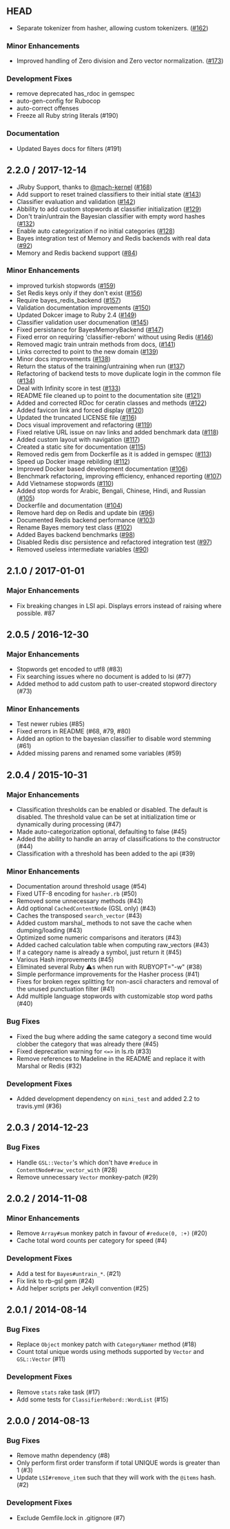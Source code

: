 ## HEAD

  * Separate tokenizer from hasher, allowing custom tokenizers. ([#162](https://github.com/jekyll/classifier-reborn/pull/162))

### Minor Enhancements

  * Improved handling of Zero division and Zero vector normalization. ([#173](https://github.com/jekyll/classifier-reborn/pull/173))

### Development Fixes

  * remove deprecated has_rdoc in gemspec
  * auto-gen-config for Rubocop
  * auto-correct offenses
  * Freeze all Ruby string literals (#190)

### Documentation

  * Updated Bayes docs for filters (#191)

## 2.2.0 / 2017-12-14

  * JRuby Support, thanks to [@mach-kernel](https://github.com/mach-kernel) ([#168](https://github.com/jekyll/classifier-reborn/pull/168))
  * Add support to reset trained classifiers to their initial state ([#143](https://github.com/jekyll/classifier-reborn/pull/143))
  * Classifier evaluation and validation ([#142](https://github.com/jekyll/classifier-reborn/pull/142))
  * Abbility to add custom stopwords at classifier initialization ([#129](https://github.com/jekyll/classifier-reborn/pull/129))
  * Don't train/untrain the Bayesian classifier with empty word hashes ([#132](https://github.com/jekyll/classifier-reborn/pull/132))
  * Enable auto categorization if no initial categories ([#128](https://github.com/jekyll/classifier-reborn/pull/128))
  * Bayes integration test of Memory and Redis backends with real data ([#92](https://github.com/jekyll/classifier-reborn/pull/92))
  * Memory and Redis backend support ([#84](https://github.com/jekyll/classifier-reborn/pull/84))

### Minor Enhancements

  * improved turkish stopwords ([#159](https://github.com/jekyll/classifier-reborn/pull/159))
  * Set Redis keys only if they don't exist ([#156](https://github.com/jekyll/classifier-reborn/pull/156))
  * Require bayes_redis_backend ([#157](https://github.com/jekyll/classifier-reborn/pull/157))
  * Validation documentation improvements ([#150](https://github.com/jekyll/classifier-reborn/pull/150))
  * Updated Dokcer image to Ruby 2.4 ([#149](https://github.com/jekyll/classifier-reborn/pull/149))
  * Classifier validation user documenation ([#145](https://github.com/jekyll/classifier-reborn/pull/145))
  * Fixed persistance for BayesMemoryBackend ([#147](https://github.com/jekyll/classifier-reborn/pull/147))
  * Fixed error on requiring 'classifier-reborn' without using Redis ([#146](https://github.com/jekyll/classifier-reborn/pull/146))
  * Removed magic train untrain methods from docs, ([#141](https://github.com/jekyll/classifier-reborn/pull/141))
  * Links corrected to point to the new domain ([#139](https://github.com/jekyll/classifier-reborn/pull/139))
  * Minor docs improvements ([#138](https://github.com/jekyll/classifier-reborn/pull/138))
  * Return the status of the training/untraining when run ([#137](https://github.com/jekyll/classifier-reborn/pull/137))
  * Refactoring of backend tests to move duplicate login in the common file ([#134](https://github.com/jekyll/classifier-reborn/pull/134))
  * Deal with Infinity score in test ([#133](https://github.com/jekyll/classifier-reborn/pull/133))
  * README file cleaned up to point to the documentation site ([#121](https://github.com/jekyll/classifier-reborn/pull/121))
  * Added and corrected RDoc for ceratin classes and methods ([#122](https://github.com/jekyll/classifier-reborn/pull/122))
  * Added favicon link and forced display ([#120](https://github.com/jekyll/classifier-reborn/pull/120))
  * Updated the truncated LICENSE file ([#116](https://github.com/jekyll/classifier-reborn/pull/116))
  * Docs visual improvement and refactoring ([#119](https://github.com/jekyll/classifier-reborn/pull/119))
  * Fixed relative URL issue on nav links and added benchmark data ([#118](https://github.com/jekyll/classifier-reborn/pull/118))
  * Added custom layout with navigation ([#117](https://github.com/jekyll/classifier-reborn/pull/117))
  * Created a static site for documentation ([#115](https://github.com/jekyll/classifier-reborn/pull/115))
  * Removed redis gem from Dockerfile as it is added in gemspec ([#113](https://github.com/jekyll/classifier-reborn/pull/113))
  * Speed up Docker image rebilding ([#112](https://github.com/jekyll/classifier-reborn/pull/112))
  * Improved Docker based development documentation ([#106](https://github.com/jekyll/classifier-reborn/pull/106))
  * Benchmark refactoring, improving efficiency, enhanced reporting ([#107](https://github.com/jekyll/classifier-reborn/pull/107))
  * Add Vietnamese stopwords ([#110](https://github.com/jekyll/classifier-reborn/pull/110))
  * Added stop words for Arabic, Bengali, Chinese, Hindi, and Russian ([#105](https://github.com/jekyll/classifier-reborn/pull/105))
  * Dockerfile and documentation ([#104](https://github.com/jekyll/classifier-reborn/pull/104))
  * Remove hard dep on Redis and update bin ([#96](https://github.com/jekyll/classifier-reborn/pull/96))
  * Documented Redis backend performance ([#103](https://github.com/jekyll/classifier-reborn/pull/103))
  * Rename Bayes memory test class ([#102](https://github.com/jekyll/classifier-reborn/pull/102))
  * Added Bayes backend benchmarks ([#98](https://github.com/jekyll/classifier-reborn/pull/98))
  * Disabled Redis disc persistence and refactored integration test ([#97](https://github.com/jekyll/classifier-reborn/pull/97))
  * Removed useless intermediate variables ([#90](https://github.com/jekyll/classifier-reborn/pull/90))

## 2.1.0 / 2017-01-01

### Major Enhancements

  * Fix breaking changes in LSI api. Displays errors instead of raising where possible. #87

## 2.0.5 / 2016-12-30

### Major Enhancements

  * Stopwords get encoded to utf8 (#83)
  * Fix searching issues where no document is added to lsi (#77)
  * Added method to add custom path to user-created stopword directory (#73)

### Minor Enhancements

  * Test newer rubies (#85)
  * Fixed errors in README (#68, #79, #80)
  * Added an option to the bayesian classifier to disable word stemming (#61)
  * Added missing parens and renamed some variables (#59)

## 2.0.4 / 2015-10-31

### Major Enhancements

  * Classification thresholds can be enabled or disabled. The default is disabled. The threshold value can be set at initialization time or dynamically during processing (#47)
  * Made auto-categorization optional, defaulting to false (#45)
  * Added the ability to handle an array of classifications to the constructor (#44)
  * Classification with a threshold has been added to the api (#39)

### Minor Enhancements

  * Documentation around threshold usage (#54)
  * Fixed UTF-8 encoding for `hasher.rb` (#50)
  * Removed some unnecessary methods (#43)
  * Add optional `CachedContentNode` (GSL only) (#43)
  * Caches the transposed `search_vector` (#43)
  * Added custom marshal_ methods to not save the cache when dumping/loading (#43)
  * Optimized some numeric comparisons and iterators (#43)
  * Added cached calculation table when computing raw_vectors (#43)
  * If a category name is already a symbol, just return it (#45)
  * Various Hash improvements (#45)
  * Eliminated several Ruby :warning:s when run with RUBYOPT="-w" (#38)
  * Simple performance improvements for the Hasher process (#41)
  * Fixes for broken regex splitting for non-ascii characters and removal of the unused punctuation filter (#41)
  * Add multiple language stopwords with customizable stop word paths (#40)

### Bug Fixes

  * Fixed the bug where adding the same category a second time would clobber the category that was already there (#45)
  * Fixed deprecation warning for `<=>` in ls.rb (#33)
  * Remove references to Madeline in the README and replace it with Marshal or Redis (#32)

### Development Fixes

  * Added development dependency on `mini_test` and added 2.2 to travis.yml (#36)

## 2.0.3 / 2014-12-23

### Bug Fixes

  * Handle `GSL::Vector`'s which don't have `#reduce` in `ContentNode#raw_vector_with` (#28)
  * Remove unnecessary `Vector` monkey-patch (#29)

## 2.0.2 / 2014-11-08

### Minor Enhancements

  * Remove `Array#sum` monkey patch in favour of `#reduce(0, :+)` (#20)
  * Cache total word counts per category for speed (#4)

### Development Fixes

  * Add a test for `Bayes#untrain_*`. (#21)
  * Fix link to rb-gsl gem (#24)
  * Add helper scripts per Jekyll convention (#25)

## 2.0.1 / 2014-08-14

### Bug Fixes

  * Replace `Object` monkey patch with `CategoryNamer` method (#18)
  * Count total unique words using methods supported by `Vector` and `GSL::Vector` (#11)

### Development Fixes

  * Remove `stats` rake task (#17)
  * Add some tests for `ClassifierRebord::WordList` (#15)

## 2.0.0 / 2014-08-13

### Bug Fixes

  * Remove mathn dependency (#8)
  * Only perform first order transform if total UNIQUE words is greater than 1 (#3)
  * Update `LSI#remove_item` such that they will work with the `@items` hash. (#2)

### Development Fixes

  * Exclude Gemfile.lock in .gitignore (#7)
